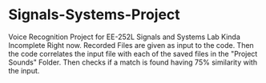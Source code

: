 # Signals-Systems-Project
Voice Recognition Project for EE-252L Signals and Systems Lab
Kinda Incomplete Right now. Recorded Files are given as input to the code. Then the code correlates the input file with each of the saved files in the "Project Sounds" Folder. Then checks if a match is found having 75% similarity with the input.
